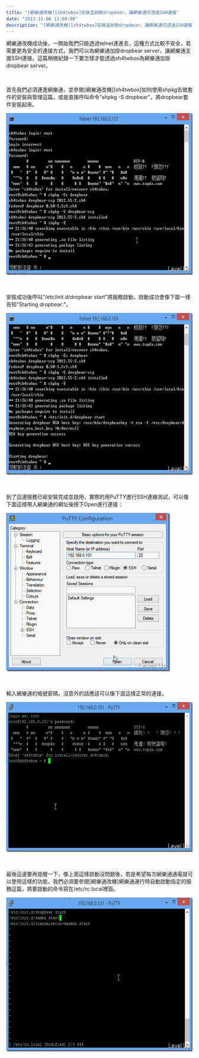 ```yaml
---
title: "[網樂通改機][sh4twbox]安裝並啟動dropbear，讓網樂通可透過SSH連接"
date: "2013-11-06 12:00:00"
description: "[網樂通改機][sh4twbox]安裝並啟動dropbear，讓網樂通可透過SSH連接"
---
```


<p>
	網樂通改機成功後，一開始我們只能透過telnet連進去，這種方式比較不安全，若需要更為安全的連接方式，我們可以為網樂通加掛dropbear server，讓網樂通支援SSH連接。這篇稍微紀錄一下要怎樣才能透過sh4twbox為網樂通加掛dropbear server。</p>
<p>
	 </p>
<p>
	首先我們必須連進網樂通，並參閱[網樂通改機][sh4twbox]如何使用shpkg去做套件的安裝與管理這篇，或是直接呼叫命令"shpkg -S dropbear"，將dropbear套件安裝起來。</p>
<p>
	<img alt="image" border="0" height="437" src="\images\posts\290823e0-38b8-4ed3-affb-d3a399e083e1\image_thumb_2.png" style="border-left-width: 0px; border-right-width: 0px; border-bottom-width: 0px; border-top-width: 0px" width="643" /></p>
<p>
	 </p>
<p>
	安裝成功後呼叫"/etc/init.d/dropbear start"將服務啟動，啟動成功會像下圖一樣告知"Starting dropbear:"。</p>
<p>
	<img alt="image" border="0" height="437" src="\images\posts\290823e0-38b8-4ed3-affb-d3a399e083e1\image_thumb_3.png" style="border-left-width: 0px; border-right-width: 0px; border-bottom-width: 0px; border-top-width: 0px" width="643" /></p>
<p>
	 </p>
<p>
	到了這邊服務已經安裝完成並啟用，實際的用PuTTY進行SSH連線測試，可以像下面這樣帶入網樂通的網址後按下Open進行連接：</p>
<p>
	<img alt="image" border="0" height="428" src="\images\posts\290823e0-38b8-4ed3-affb-d3a399e083e1\image_thumb_4.png" style="border-left-width: 0px; border-right-width: 0px; border-bottom-width: 0px; border-top-width: 0px" width="443" /></p>
<p>
	 </p>
<p>
	輸入網樂通的帳號密碼，沒意外的話應該可以像下面這樣正常的連接。</p>
<p>
	<img alt="image" border="0" height="405" src="\images\posts\290823e0-38b8-4ed3-affb-d3a399e083e1\image_thumb_5.png" style="border-left-width: 0px; border-right-width: 0px; border-bottom-width: 0px; border-top-width: 0px" width="641" /></p>
<p>
	 </p>
<p>
	最後這邊要再提醒一下，像上面這樣啟動沒問題後，若是希望每次網樂通通電就可以使用這樣的功能，我們必須要參閱[網樂通改機]網樂通運行時自動啟動指定的服務這篇，將要啟動的命令寫在/etc/rc.local裡面。</p>
<p>
	<img alt="image" border="0" height="416" src="\images\posts\290823e0-38b8-4ed3-affb-d3a399e083e1\image_thumb_11.png" width="658" /></p>
